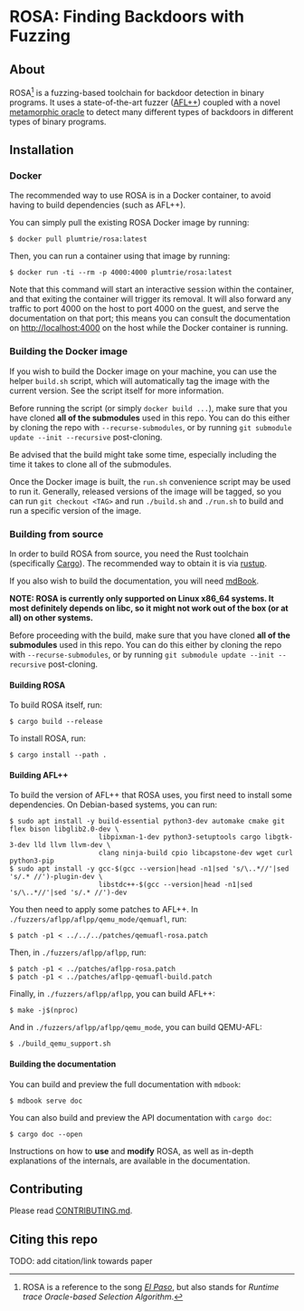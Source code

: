 # ROSA: Finding Backdoors with Fuzzing

## About
ROSA[^1] is a fuzzing-based toolchain for backdoor detection in binary programs. It uses a
state-of-the-art fuzzer ([AFL++](https://github.com/AFLplusplus/AFLplusplus)) coupled with a novel
[metamorphic oracle](https://en.wikipedia.org/wiki/Metamorphic_testing) to detect many different
types of backdoors in different types of binary programs.


## Installation
### Docker
The recommended way to use ROSA is in a Docker container, to avoid having to build dependencies
(such as AFL++).

You can simply pull the existing ROSA Docker image by running:
```console
$ docker pull plumtrie/rosa:latest
```
Then, you can run a container using that image by running:
```console
$ docker run -ti --rm -p 4000:4000 plumtrie/rosa:latest
```
Note that this command will start an interactive session within the container, and that exiting
the container will trigger its removal. It will also forward any traffic to port 4000 on the host
to port 4000 on the guest, and serve the documentation on that port; this means you can consult the
documentation on <http://localhost:4000> on the host while the Docker container is running.

### Building the Docker image
If you wish to build the Docker image on your machine, you can use the helper `build.sh` script,
which will automatically tag the image with the current version. See the script itself for more
information.

Before running the script (or simply `docker build ...`), make sure that you have cloned **all of
the submodules** used in this repo. You can do this either by cloning the repo with
`--recurse-submodules`, or by running `git submodule update --init --recursive` post-cloning.

Be advised that the build might take some time, especially including the time it takes to clone all
of the submodules.

Once the Docker image is built, the `run.sh` convenience script may be used to run it. Generally,
released versions of the image will be tagged, so you can run `git checkout <TAG>` and run
`./build.sh` and `./run.sh` to build and run a specific version of the image.

### Building from source
In order to build ROSA from source, you need the Rust toolchain (specifically [Cargo](
https://crates.io/crates/cargo)). The recommended way to obtain it is via
[rustup](https://rustup.rs/).

If you also wish to build the documentation, you will need [mdBook](
https://github.com/rust-lang/mdBook).

**NOTE: ROSA is currently only supported on Linux x86_64 systems. It most definitely depends on
libc, so it might not work out of the box (or at all) on other systems.**

Before proceeding with the build, make sure that you have cloned **all of the submodules** used in
this repo. You can do this either by cloning the repo with `--recurse-submodules`, or by running
`git submodule update --init --recursive` post-cloning.

#### Building ROSA
To build ROSA itself, run:
```console
$ cargo build --release
```
To install ROSA, run:
```console
$ cargo install --path .
```

#### Building AFL++
To build the version of AFL++ that ROSA uses, you first need to install some dependencies. On
Debian-based systems, you can run:
```console
$ sudo apt install -y build-essential python3-dev automake cmake git flex bison libglib2.0-dev \
                      libpixman-1-dev python3-setuptools cargo libgtk-3-dev lld llvm llvm-dev \
                      clang ninja-build cpio libcapstone-dev wget curl python3-pip
$ sudo apt install -y gcc-$(gcc --version|head -n1|sed 's/\..*//'|sed 's/.* //')-plugin-dev \
                      libstdc++-$(gcc --version|head -n1|sed 's/\..*//'|sed 's/.* //')-dev
```
You then need to apply some patches to AFL++. In `./fuzzers/aflpp/aflpp/qemu_mode/qemuafl`, run:
```console
$ patch -p1 < ../../../patches/qemuafl-rosa.patch
```
Then, in `./fuzzers/aflpp/aflpp`, run:
```console
$ patch -p1 < ../patches/aflpp-rosa.patch
$ patch -p1 < ../patches/aflpp-qemuafl-build.patch
```
Finally, in `./fuzzers/aflpp/aflpp`, you can build AFL++:
```console
$ make -j$(nproc)
```
And in `./fuzzers/aflpp/aflpp/qemu_mode`, you can build QEMU-AFL:
```console
$ ./build_qemu_support.sh
```

#### Building the documentation
You can build and preview the full documentation with `mdbook`:
```console
$ mdbook serve doc
```
You can also build and preview the API documentation with `cargo doc`:
```console
$ cargo doc --open
```
Instructions on how to **use** and **modify** ROSA, as well as in-depth explanations of the
internals, are available in the documentation.


## Contributing
Please read [CONTRIBUTING.md](./CONTRIBUTING.md).


## Citing this repo
TODO: add citation/link towards paper


[^1]: ROSA is a reference to the song [_El Paso_](
https://genius.com/Marty-robbins-el-paso-lyrics#:~:text=the%20back%20door%20of%20Rosa%27s), but
also stands for _Runtime trace Oracle-based Selection Algorithm_.
